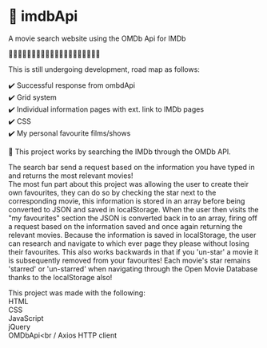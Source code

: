 # 🎥 imdbApi
A movie search website using the OMDb Api for IMDb

🚀🚀🚀🚀🚀🚀🚀🚀🚀🚀🚀🚀🚀🚀🚀🚀🚀🚀🚀🚀

This is still undergoing development, road map as follows:<br />

✔️ Successful response from ombdApi<br />
✔️ Grid system<br />
✔️ Individual information pages with ext. link to IMDb pages<br />
✔️ CSS<br />
✔️ My personal favourite films/shows<br />

🎥 This project works by searching the IMDb through the OMDb API.<br />

The search bar send a request based on the information you have typed in and returns the most relevant movies!<br />
The most fun part about this project was allowing the user to create their own favourites, they can do so by checking the star next to the corresponding movie, this information is stored in an array before being converted to JSON and saved in localStorage. When the user then visits the "my favourites" section the JSON is converted back in to an array, firing off a request based on the information saved and once again returning the relevant movies. Because the information is saved in localStorage, the user can research and navigate to which ever page they please without losing their favourites. This also works backwards in that if you 'un-star' a movie it is subsequently removed from your favourites!
Each movie's star remains 'starred' or 'un-starred' when navigating through the Open Movie Database thanks to the localStorage also!<br />

This project was made with the following:<br />
HTML<br />
CSS<br />
JavaScript<br />
jQuery<br />
OMDbApi<br /
Axios HTTP client<br /> 
